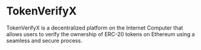 # TokenVerifyX
TokenVerifyX is a decentralized platform on the Internet Computer that allows users to verify the ownership of ERC-20 tokens on Ethereum using a seamless and secure process.
